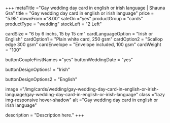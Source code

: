 +++
metaTitle ="Gay wedding day card in english or irish language | Shauna Gra"
title = "Gay wedding day card in english or irish language"
price = "5.95"
downFrom ="8.00"
saleOn ="yes"
productGroup = "cards"
productType = "wedding"
stockLeft = "2 Left" 
 
cardSize = "6 by 6 inchs, 15 by 15 cm" 
cardLanguageOption = "Irish or English" 
cardOption1 = "Plain white card, 250 gsm" 
cardOption2 = "Scallop edge 300 gsm" 
cardEnvelope = "Envelope included, 100 gsm" 
cardWeight = "100" 
 
buttonCoupleFirstNames ="yes" 
buttonWeddingDate = "yes" 

buttonDesignOptions1 = "Irish" 

buttonDesignOptions2 = "English" 


 
image ="/img/cards/wedding/gay-wedding-day-card-in-english-or-irish-language/gay-wedding-day-card-in-english-or-irish-language"
class ="lazy img-responsive hover-shadow"
alt ="Gay wedding day card in english or irish language"
 
description = "Description here."
+++
